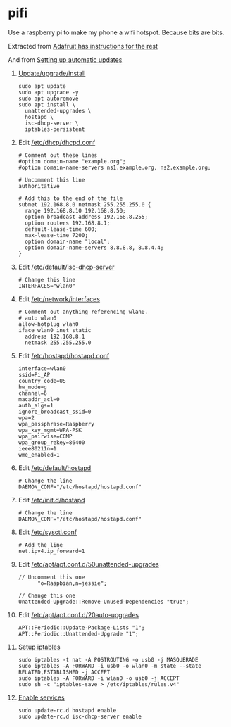 # pifi

Use a raspberry pi to make my phone a wifi hotspot.  Because bits are bits.

Extracted from [Adafruit has instructions for the rest](https://cdn-learn.adafruit.com/downloads/pdf/setting-up-a-raspberry-pi-as-a-wifi-access-point.pdf)

And from [Setting up automatic updates](https://blog.dantup.com/2016/04/setting-up-automatic-updates-on-raspberry-pi-raspbian-jessie/)

1. [Update/upgrade/install](setup.sh)
    ```
    sudo apt update
    sudo apt upgrade -y
    sudo apt autoremove
    sudo apt install \
      unattended-upgrades \
      hostapd \
      isc-dhcp-server \
      iptables-persistent
    ```
1. Edit [/etc/dhcp/dhcpd.conf](etc/dhcp/dhcpd.conf)
    ```
    # Comment out these lines
    #option domain-name "example.org";
    #option domain-name-servers ns1.example.org, ns2.example.org;

    # Uncomment this line
    authoritative
    
    # Add this to the end of the file
    subnet 192.168.8.0 netmask 255.255.255.0 {
      range 192.168.8.10 192.168.8.50;
      option broadcast-address 192.168.8.255;
      option routers 192.168.8.1;
      default-lease-time 600;
      max-lease-time 7200;
      option domain-name "local";
      option domain-name-servers 8.8.8.8, 8.8.4.4;
    }
    ```
1. Edit [/etc/default/isc-dhcp-server](etc/default/isc-dhcp-server)
    ```
    # Change this line
    INTERFACES="wlan0"
    ```
1. Edit [/etc/network/interfaces](etc/network/interfaces)
    ```
    # Comment out anything referencing wlan0.
    # auto wlan0
    allow-hotplug wlan0
    iface wlan0 inet static
      address 192.168.8.1
      netmask 255.255.255.0
    ```
1. Edit [/etc/hostapd/hostapd.conf](etc/hostapd/hostapd.conf)
    ```
    interface=wlan0
    ssid=Pi_AP
    country_code=US
    hw_mode=g
    channel=6
    macaddr_acl=0
    auth_algs=1
    ignore_broadcast_ssid=0
    wpa=2
    wpa_passphrase=Raspberry
    wpa_key_mgmt=WPA-PSK
    wpa_pairwise=CCMP
    wpa_group_rekey=86400
    ieee80211n=1
    wme_enabled=1
    ```
1. Edit [/etc/default/hostapd](etc/default/hostapd)
    ```
    # Change the line
    DAEMON_CONF="/etc/hostapd/hostapd.conf"
    ```
1. Edit [/etc/init.d/hostapd](etc/init.d/hostapd)
    ```
    # Change the line
    DAEMON_CONF="/etc/hostapd/hostapd.conf"
    ```
1. Edit [/etc/sysctl.conf](etc/sysctl.conf)
    ```
    # Add the line
    net.ipv4.ip_forward=1
    ```
1. Edit [/etc/apt/apt.conf.d/50unattended-upgrades](etc/apt/apt.conf.d/50unattended-upgrades)
    ```
    // Uncomment this one
          "o=Raspbian,n=jessie";

    // Change this one
    Unattended-Upgrade::Remove-Unused-Dependencies "true";

    ```
1. Edit [/etc/apt/apt.conf.d/20auto-upgrades](etc/apt/apt.conf.d/20auto-upgrades)
    ```
    APT::Periodic::Update-Package-Lists "1";
    APT::Periodic::Unattended-Upgrade "1";
    ```
1. [Setup iptables](wrapup.sh)
    ```
    sudo iptables -t nat -A POSTROUTING -o usb0 -j MASQUERADE
    sudo iptables -A FORWARD -i usb0 -o wlan0 -m state --state RELATED,ESTABLISHED -j ACCEPT
    sudo iptables -A FORWARD -i wlan0 -o usb0 -j ACCEPT
    sudo sh -c "iptables-save > /etc/iptables/rules.v4"
    ```
1. [Enable services](wrapup.sh)
    ```
    sudo update-rc.d hostapd enable
    sudo update-rc.d isc-dhcp-server enable
    ```
